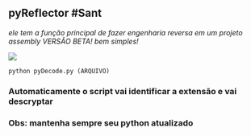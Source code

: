 ## pyReflector #Sant

_ele tem a função principal de fazer engenharia reversa em um projeto assembly_
_VERSÃO BETA! bem simples!_

<img src="https://image.prntscr.com/image/3syKLcXlQCeWK_98hMpfig.png">

```
python pyDecode.py (ARQUIVO)
```
### Automaticamente o script vai identificar a extensão e vai descryptar 
### Obs: mantenha sempre seu python atualizado
